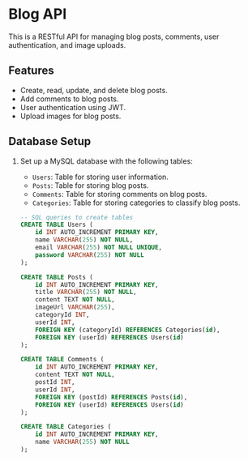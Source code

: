 # Blog API

This is a RESTful API for managing blog posts, comments, user authentication, and image uploads.

## Features

- Create, read, update, and delete blog posts.
- Add comments to blog posts.
- User authentication using JWT.
- Upload images for blog posts.

## Database Setup

1. Set up a MySQL database with the following tables:
   - `Users`: Table for storing user information.
   - `Posts`: Table for storing blog posts.
   - `Comments`: Table for storing comments on blog posts.
   - `Categories`: Table for storing categories to classify blog posts.

   ```sql
   -- SQL queries to create tables
   CREATE TABLE Users (
       id INT AUTO_INCREMENT PRIMARY KEY,
       name VARCHAR(255) NOT NULL,
       email VARCHAR(255) NOT NULL UNIQUE,
       password VARCHAR(255) NOT NULL
   );

   CREATE TABLE Posts (
       id INT AUTO_INCREMENT PRIMARY KEY,
       title VARCHAR(255) NOT NULL,
       content TEXT NOT NULL,
       imageUrl VARCHAR(255),
       categoryId INT,
       userId INT,
       FOREIGN KEY (categoryId) REFERENCES Categories(id),
       FOREIGN KEY (userId) REFERENCES Users(id)
   );

   CREATE TABLE Comments (
       id INT AUTO_INCREMENT PRIMARY KEY,
       content TEXT NOT NULL,
       postId INT,
       userId INT,
       FOREIGN KEY (postId) REFERENCES Posts(id),
       FOREIGN KEY (userId) REFERENCES Users(id)
   );

   CREATE TABLE Categories (
       id INT AUTO_INCREMENT PRIMARY KEY,
       name VARCHAR(255) NOT NULL
   );
